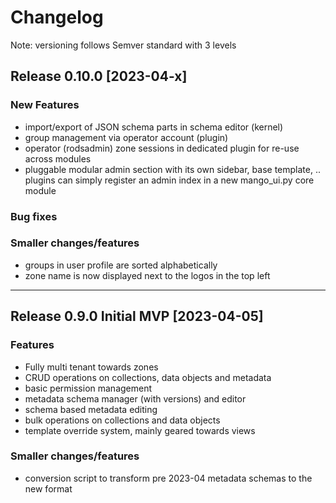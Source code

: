 # Changelog

Note: versioning follows Semver standard with 3 levels

## Release 0.10.0 [2023-04-x]

### New Features

- import/export of JSON schema parts in schema editor (kernel)
- group management via operator account (plugin)
- operator (rodsadmin) zone sessions in dedicated plugin for re-use across modules
- pluggable modular admin section with its own sidebar, base template, .. plugins can simply register an admin index in a new mango_ui.py core module

### Bug fixes

### Smaller changes/features
- groups in user profile are sorted alphabetically
- zone name is now displayed next to the logos in the top left

---
## Release 0.9.0 Initial MVP [2023-04-05]

### Features

- Fully multi tenant towards zones
- CRUD operations on collections, data objects and metadata
- basic permission management
- metadata schema manager (with versions) and editor
- schema based metadata editing
- bulk operations on collections and data objects
- template override system, mainly geared towards views

### Smaller changes/features
- conversion script to transform pre 2023-04 metadata schemas to the new format